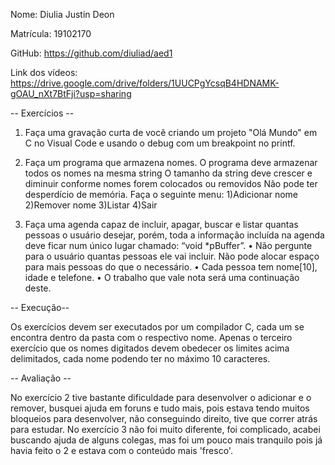 Nome: Diulia Justin Deon

Matrícula: 19102170

GitHub: https://github.com/diuliad/aed1

Link dos vídeos: https://drive.google.com/drive/folders/1UUCPgYcsqB4HDNAMK-gOAU_nXt7BtFji?usp=sharing

-- Exercícios --

1) Faça uma gravação curta de você criando um projeto "Olá Mundo" em C no Visual Code e usando o debug com um breakpoint no printf.

2) Faça um programa que armazena nomes.
O programa deve armazenar todos os nomes na mesma string
O tamanho da string deve crescer e diminuir conforme nomes forem colocados ou removidos
Não pode ter desperdício de memória.
Faça o seguinte menu:
1)Adicionar nome
2)Remover nome
3)Listar
4)Sair

3) Faça uma agenda capaz de incluir, apagar, buscar e listar quantas pessoas o usuário desejar, porém, toda a informação incluída na agenda deve ficar num único lugar chamado: “void *pBuffer”.
• Não pergunte para o usuário quantas pessoas ele vai incluir. Não pode alocar espaço para mais pessoas do que o necessário.
• Cada pessoa tem nome[10], idade e telefone.
• O trabalho que vale nota será uma continuação deste.

-- Execução--

Os exercícios devem ser executados por um compilador C, cada um se encontra dentro da pasta com o respectivo nome.
Apenas o terceiro exercício que os nomes digitados devem obedecer os limites acima delimitados, cada nome podendo ter no máximo 10 caracteres.

-- Avaliação --

No exercício 2 tive bastante dificuldade para desenvolver o adicionar e o remover, busquei ajuda em foruns e tudo mais, pois estava tendo muitos bloqueios para desenvolver, não conseguindo direito, tive que correr atrás para estudar.
No exercício 3 não foi muito diferente, foi complicado, acabei buscando ajuda de alguns colegas, mas foi um pouco mais tranquilo pois já havia feito o 2 e estava com o conteúdo mais 'fresco'.

